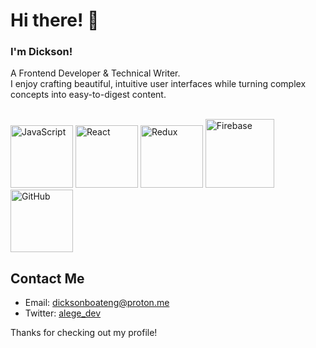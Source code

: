 # Hi there! 👋

### I'm Dickson!
A Frontend Developer & Technical Writer.
<br>
I enjoy crafting beautiful, intuitive user interfaces while turning complex concepts into easy-to-digest content.
<br>
<br>
<p>
  <img src="https://media3.giphy.com/media/ln7z2eWriiQAllfVcn/200w.webp" width="100" title="JavaScript"/>
  <img src="https://i.giphy.com/media/eNAsjO55tPbgaor7ma/200w.webp" width="100" title="React"/>
  <img src="https://i.imgur.com/FNgBliV.png" width="100" title="Redux"/>
  <img src="https://i.giphy.com/media/Ri2TUcKlaOcaDBxFpY/200.webp" width="110" title="Firebase"/>
  <img src="https://i.giphy.com/media/KzJkzjggfGN5Py6nkT/200.webp" width="100" title="GitHub"/>
</p>


## Contact Me

-   Email: [dicksonboateng@proton.me](mailto:dicksonboateng@proton.me)
-   Twitter: [alege_dev](https://www.twitter.com/alege_dev)

Thanks for checking out my profile! 
